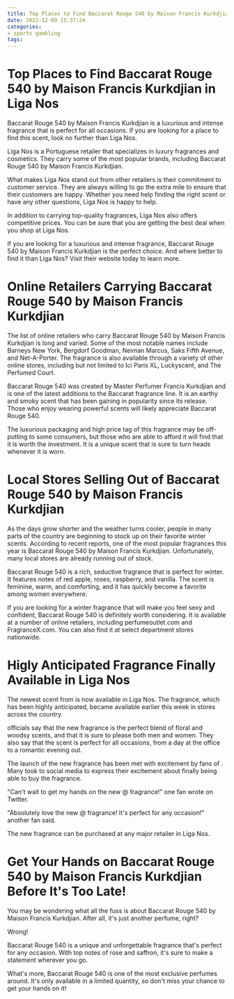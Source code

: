 ```yaml
---
title: Top Places to Find Baccarat Rouge 540 by Maison Francis Kurkdjian in Liga Nos
date: 2022-12-09 15:37:24
categories:
- sports gambling
tags:
---
```



#  Top Places to Find Baccarat Rouge 540 by Maison Francis Kurkdjian in Liga Nos

Baccarat Rouge 540 by Maison Francis Kurkdjian is a luxurious and intense fragrance that is perfect for all occasions. If you are looking for a place to find this scent, look no further than Liga Nos.

Liga Nos is a Portuguese retailer that specializes in luxury fragrances and cosmetics. They carry some of the most popular brands, including Baccarat Rouge 540 by Maison Francis Kurkdjian.

What makes Liga Nos stand out from other retailers is their commitment to customer service. They are always willing to go the extra mile to ensure that their customers are happy. Whether you need help finding the right scent or have any other questions, Liga Nos is happy to help.

In addition to carrying top-quality fragrances, Liga Nos also offers competitive prices. You can be sure that you are getting the best deal when you shop at Liga Nos.

If you are looking for a luxurious and intense fragrance, Baccarat Rouge 540 by Maison Francis Kurkdjian is the perfect choice. And where better to find it than Liga Nos? Visit their website today to learn more.

#  Online Retailers Carrying Baccarat Rouge 540 by Maison Francis Kurkdjian

The list of online retailers who carry Baccarat Rouge 540 by Maison Francis Kurkdjian is long and varied. Some of the most notable names include Barneys New York, Bergdorf Goodman, Neiman Marcus, Saks Fifth Avenue, and Net-A-Porter. The fragrance is also available through a variety of other online stores, including but not limited to Ici Paris XL, Luckyscent, and The Perfumed Court.

Baccarat Rouge 540 was created by Master Perfumer Francis Kurkdjian and is one of the latest additions to the Baccarat fragrance line. It is an earthy and smoky scent that has been gaining in popularity since its release. Those who enjoy wearing powerful scents will likely appreciate Baccarat Rouge 540.

The luxurious packaging and high price tag of this fragrance may be off-putting to some consumers, but those who are able to afford it will find that it is worth the investment. It is a unique scent that is sure to turn heads whenever it is worn.

#  Local Stores Selling Out of Baccarat Rouge 540 by Maison Francis Kurkdjian

As the days grow shorter and the weather turns cooler, people in many parts of the country are beginning to stock up on their favorite winter scents. According to recent reports, one of the most popular fragrances this year is Baccarat Rouge 540 by Maison Francis Kurkdjian. Unfortunately, many local stores are already running out of stock.

Baccarat Rouge 540 is a rich, seductive fragrance that is perfect for winter. It features notes of red apple, roses, raspberry, and vanilla. The scent is feminine, warm, and comforting, and it has quickly become a favorite among women everywhere.

If you are looking for a winter fragrance that will make you feel sexy and confident, Baccarat Rouge 540 is definitely worth considering. It is available at a number of online retailers, including perfumeoutlet.com and FragranceX.com. You can also find it at select department stores nationwide.

#  Higly Anticipated Fragrance Finally Available in Liga Nos

The newest scent from <brand> is now available in Liga Nos. The fragrance, which has been highly anticipated, became available earlier this week in stores across the country.

<Brand> officials say that the new fragrance is the perfect blend of floral and woodsy scents, and that it is sure to please both men and women. They also say that the scent is perfect for all occasions, from a day at the office to a romantic evening out.

The launch of the new fragrance has been met with excitement by fans of <brand>. Many took to social media to express their excitement about finally being able to buy the fragrance.

"Can't wait to get my hands on the new @<brand> fragrance!" one fan wrote on Twitter.

"Absolutely love the new @<brand> fragrance! It's perfect for any occasion!" another fan said.

The new fragrance can be purchased at any major retailer in Liga Nos.

#  Get Your Hands on Baccarat Rouge 540 by Maison Francis Kurkdjian Before It's Too Late!

You may be wondering what all the fuss is about Baccarat Rouge 540 by Maison Francis Kurkdjian. After all, it's just another perfume, right?

Wrong!

Baccarat Rouge 540 is a unique and unforgettable fragrance that's perfect for any occasion. With top notes of rose and saffron, it's sure to make a statement wherever you go.

What's more, Baccarat Rouge 540 is one of the most exclusive perfumes around. It's only available in a limited quantity, so don't miss your chance to get your hands on it!
